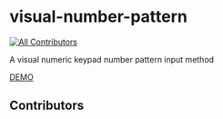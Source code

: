 # visual-number-pattern
<!-- ALL-CONTRIBUTORS-BADGE:START - Do not remove or modify this section -->
[![All Contributors](https://img.shields.io/github/all-contributors/Chizzoz/visual-number-pattern?color=ee8449&style=flat-square)](#contributors)
<!-- ALL-CONTRIBUTORS-BADGE:END -->
A visual numeric keypad number pattern input method

[DEMO](https://chizzoz.github.io/visual-number-pattern/)

## Contributors

<!-- ALL-CONTRIBUTORS-LIST:START - Do not remove or modify this section -->
<!-- prettier-ignore-start -->
<!-- markdownlint-disable -->

<!-- markdownlint-restore -->
<!-- prettier-ignore-end -->

<!-- ALL-CONTRIBUTORS-LIST:END -->
